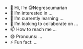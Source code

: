 - 👋 Hi, I’m @Negrescumarian
- 👀 I’m interested in ...
- 🌱 I’m currently learning ...
- 💞️ I’m looking to collaborate on ...
- 📫 How to reach me ...
- 😄 Pronouns: ...
- ⚡ Fun fact: ...

<!---
Negrescumarian/Negrescumarian is a ✨ special ✨ repository because its `README.md` (this file) appears on your GitHub profile.
You can click the Preview link to take a look at your changes.
--->
